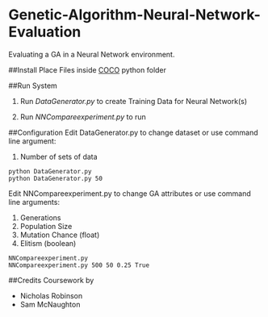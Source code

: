 # Genetic-Algorithm-Neural-Network-Evaluation
Evaluating a GA in a Neural Network environment.

##Install
Place Files inside [COCO](http://coco.gforge.inria.fr/) python folder

##Run System
1.  Run *DataGenerator.py* to create Training Data for Neural Network(s)

2.  Run *NNCompareexperiment.py* to run 

##Configuration
Edit DataGenerator.py to change dataset or use command line argument:
1.  Number of sets of data
```
python DataGenerator.py
python DataGenerator.py 50
```

Edit NNCompareexperiment.py to change GA attributes or use command line arguments:
1.  Generations
2.  Population Size
3.  Mutation Chance (float)
4.  Elitism (boolean)
```
NNCompareexperiment.py
NNCompareexperiment.py 500 50 0.25 True
```

##Credits
Coursework by
- Nicholas Robinson
- Sam McNaughton
